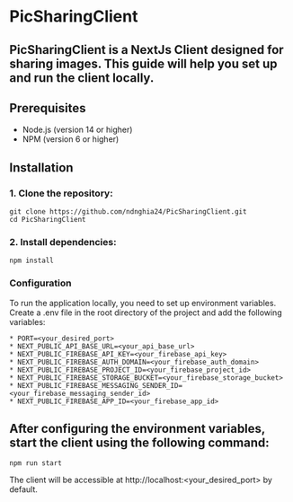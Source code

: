 
# PicSharingClient

## PicSharingClient is a NextJs Client designed for sharing images. This guide will help you set up and run the client locally.

## Prerequisites
- Node.js (version 14 or higher)
- NPM (version 6 or higher)

## Installation

### 1. Clone the repository:
```
git clone https://github.com/ndnghia24/PicSharingClient.git
cd PicSharingClient
```
### 2. Install dependencies:
```npm install```
### Configuration

To run the application locally, you need to set up environment variables. Create a .env file in the root directory of the project and add the following variables:
```
* PORT=<your_desired_port>
* NEXT_PUBLIC_API_BASE_URL=<your_api_base_url>
* NEXT_PUBLIC_FIREBASE_API_KEY=<your_firebase_api_key>
* NEXT_PUBLIC_FIREBASE_AUTH_DOMAIN=<your_firebase_auth_domain>
* NEXT_PUBLIC_FIREBASE_PROJECT_ID=<your_firebase_project_id>
* NEXT_PUBLIC_FIREBASE_STORAGE_BUCKET=<your_firebase_storage_bucket>
* NEXT_PUBLIC_FIREBASE_MESSAGING_SENDER_ID=<your_firebase_messaging_sender_id>
* NEXT_PUBLIC_FIREBASE_APP_ID=<your_firebase_app_id>
```

## After configuring the environment variables, start the client using the following command:

```npm run start```

The client will be accessible at http://localhost:<your_desired_port> by default.
